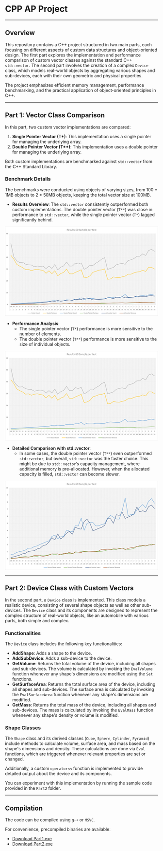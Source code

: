 # CPP AP Project

---

## Overview

This repository contains a C++ project structured in two main parts, each focusing on different aspects of custom data structures and object-oriented design. The first part explores the implementation and performance comparison of custom vector classes against the standard C++ `std::vector`. The second part involves the creation of a complex `Device` class, which models real-world objects by aggregating various shapes and sub-devices, each with their own geometric and physical properties.

The project emphasizes efficient memory management, performance benchmarking, and the practical application of object-oriented principles in C++.

---

## Part 1: Vector Class Comparison

In this part, two custom vector implementations are compared:

1. **Single Pointer Vector (T\*)**: This implementation uses a single pointer for managing the underlying array.
2. **Double Pointer Vector (T\*\*)**: This implementation uses a double pointer for managing the underlying array.

Both custom implementations are benchmarked against `std::vector` from the C++ Standard Library.

### Benchmark Details

The benchmarks were conducted using objects of varying sizes, from 100 \* 1MB objects to 2 \* 50MB objects, keeping the total vector size at 100MB.

- **Results Overview**: The `std::vector` consistently outperformed both custom implementations. The double pointer vector (`T**`) was close in performance to `std::vector`, while the single pointer vector (`T*`) lagged significantly behind.

![Main Results](Results/MainResults.png)

- **Performance Analysis**:
    - The single pointer vector (`T*`) performance is more sensitive to the number of elements.
    - The double pointer vector (`T**`) performance is more sensitive to the size of individual objects.

![Vector Vs Vector Pointer](Results/VectorVsVectorPointer.png)

- **Detailed Comparison with std::vector**:
    - In some cases, the double pointer vector (`T**`) even outperformed `std::vector`, but overall, `std::vector` was the faster choice. This might be due to `std::vector`’s capacity management, where additional memory is pre-allocated. However, when the allocated capacity is filled, `std::vector` can become slower.

![Vector Pointer Vs STD Results](Results/VectorPointerVsSTD_results.png)


---

## Part 2: Device Class with Custom Vectors

In the second part, a `Device` class is implemented. This class models a realistic device, consisting of several shape objects as well as other sub-devices. The `Device` class and its components are designed to represent the complex structure of real-world objects, like an automobile with various parts, both simple and complex.

### Functionalities

The `Device` class includes the following key functionalities:

- **AddShape**: Adds a shape to the device.
- **AddSubDevice**: Adds a sub-device to the device.
- **GetVolume**: Returns the total volume of the device, including all shapes and sub-devices. The volume is calculated by invoking the `EvalVolume` function whenever any shape's dimensions are modified using the `Set` functions.
- **GetSurfaceArea**: Returns the total surface area of the device, including all shapes and sub-devices. The surface area is calculated by invoking the `EvalSurfaceArea` function whenever any shape's dimensions are modified.
- **GetMass**: Returns the total mass of the device, including all shapes and sub-devices. The mass is calculated by invoking the `EvalMass` function whenever any shape's density or volume is modified.

### Shape Classes

The `Shape` class and its derived classes (`Cube`, `Sphere`, `Cylinder`, `Pyramid`) include methods to calculate volume, surface area, and mass based on the shape's dimensions and density. These calculations are done via `Eval` functions, which are triggered whenever relevant properties are set or changed.

Additionally, a custom `operator<<` function is implemented to provide detailed output about the device and its components.

You can experiment with this implementation by running the sample code provided in the `Part2` folder.

---

## Compilation

The code can be compiled using `g++` or `MSVC`.

For convenience, precompiled binaries are available:

- [Download Part1.exe](https://github.com/mdaneshyab/CPP-AP-Project/releases/download/v1.0.0/Part1.exe)
- [Download Part2.exe](https://github.com/mdaneshyab/CPP-AP-Project/releases/download/v1.0.0/Part2.exe)
